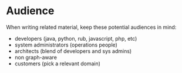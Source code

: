 Audience
========

When writing related material, keep these potential audiences in mind:

* developers (java, python, rub, javascript, php, etc)
* system administrators (operations people)
* architects (blend of developers and sys admins)
* non graph-aware
* customers (pick a relevant domain)

